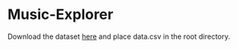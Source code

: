 # Music-Explorer

Download the dataset [here](https://www.kaggle.com/edumucelli/spotifys-worldwide-daily-song-ranking/version/3) and place data.csv in the root directory.